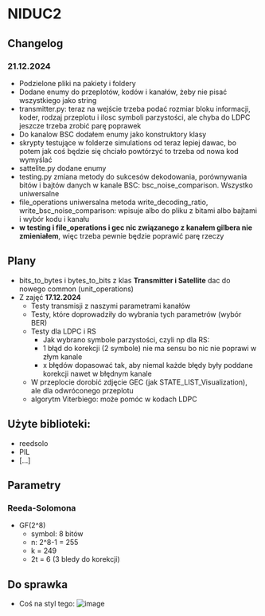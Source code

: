# NIDUC2
## Changelog
### 21.12.2024
- Podzielone pliki na pakiety i foldery
- Dodane enumy do przeplotów, kodów i kanałów, żeby nie pisać wszystkiego jako string
- transmitter.py: teraz na wejście trzeba podać rozmiar bloku informacji, koder, rodzaj przeplotu i ilosc symboli parzystości, ale chyba do LDPC jeszcze trzeba zrobić parę poprawek
- Do kanalow BSC dodałem enumy jako konstruktory klasy
- skrypty testujące w folderze simulations od teraz lepiej dawac, bo potem jak coś będzie się chciało powtórzyć to trzeba od nowa kod wymyślać
- sattelite.py dodane enumy
- testing.py zmiana metody do sukcesów dekodowania, porównywania bitów i bajtów danych w kanale BSC: bsc_noise_comparison. Wszystko uniwersalne
- file_operations uniwersalna metoda write_decoding_ratio, write_bsc_noise_comparison: wpisuje albo do pliku z bitami albo bajtami i wybór kodu i kanału
- **w testing i file_operations i gec nic związanego z kanałem gilbera nie zmieniałem**, więc trzeba pewnie będzie poprawić parę rzeczy
## Plany
- bits_to_bytes i bytes_to_bits z klas **Transmitter i Satellite** dac do nowego common (unit_operations)
- Z zajęć **17.12.2024**
    - Testy transmisji z naszymi parametrami kanałów
    - Testy, które doprowadziły do wybrania tych parametrów (wybór BER)
    - Testy dla LDPC i RS
        - Jak wybrano symbole parzystości, czyli np dla RS:
        - 1 błąd do korekcji (2 symbole) nie ma sensu bo nic nie poprawi w złym kanale
        - x błędów dopasować tak, aby niemal każde błędy były poddane korekcji nawet w błędnym kanale
    -  W przeplocie dorobić zdjęcie GEC (jak STATE_LIST_Visualization), ale dla odwróconego przeplotu
    -  algorytm Viterbiego: może pomóc w kodach LDPC

## Użyte biblioteki:
- reedsolo
- PIL
- [...]

## Parametry
### Reeda-Solomona
- GF(2^8)
    - symbol: 8 bitów
    - n: 2^8-1 = 255
    - k = 249
    - 2t = 6 (3 bledy do korekcji)

## Do sprawka
- Coś na styl tego:
![image](https://github.com/user-attachments/assets/637026ba-04a4-4c2e-9930-0fcd72230b21)
